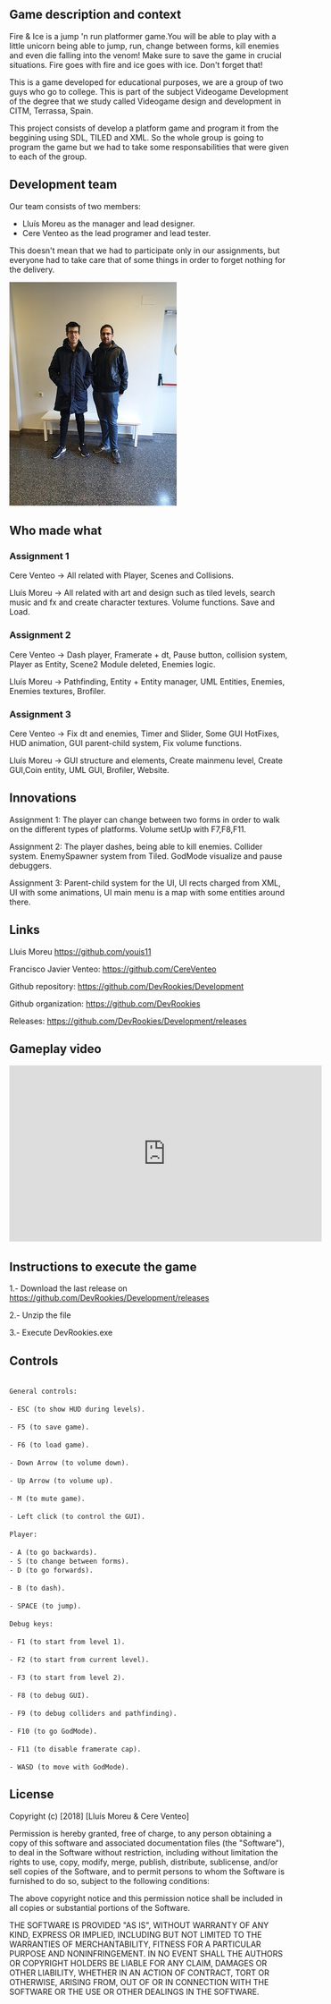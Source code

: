 ﻿Game description and context
-
Fire & Ice is a jump 'n run platformer game.You will be able to play with a little unicorn being able to jump, run, change between forms, kill enemies and even die falling into the venom! Make sure to save the game in crucial situations. Fire goes with fire and ice goes with ice. Don't forget that!

This is a game developed for educational purposes, we are a group of two guys who go to college. This is part of the subject Videogame Development of the degree that we study called Videogame design and development in CITM, Terrassa, Spain.

This project consists of develop a platform game and program it from the beggining using SDL, TILED and XML. So the whole group is going to program the game but we had to take some responsabilities that were given to each of the group.

Development team
-
Our team consists of two members:

- Lluís Moreu as the manager and lead designer.
- Cere Venteo as the lead programer and lead tester.

This doesn't mean that we had to participate only in our assignments, but everyone had to take care that of some things in order to forget nothing for the delivery.

![team photo](DevRookies-members.jpeg)

<!-- comentario -->

## Who made what


### Assignment 1
Cere Venteo -> All related with Player, Scenes and Collisions.

Lluís Moreu -> All related with art and design such as tiled levels, search music and fx and create character textures. Volume functions. Save and Load.
### Assignment 2
Cere Venteo -> Dash player, Framerate + dt, Pause button, collision system, Player as Entity, Scene2 Module deleted, Enemies logic.

Lluís Moreu -> Pathfinding, Entity + Entity manager, UML Entities, Enemies, Enemies textures, Brofiler.
### Assignment 3
Cere Venteo -> Fix dt and enemies, Timer and Slider, Some GUI HotFixes, HUD animation, GUI parent-child system, Fix volume functions.

Lluís Moreu -> GUI structure and elements, Create mainmenu level, Create GUI,Coin entity, UML GUI, Brofiler, Website.

Innovations
-
Assignment 1: The player can change between two forms in order to walk on the different types of platforms. Volume setUp with F7,F8,F11.

Assignment 2: The player dashes, being able to kill enemies. Collider system. EnemySpawner system from Tiled. GodMode visualize and pause debuggers.

Assignment 3: Parent-child system for the UI, UI rects charged from XML, UI with some animations, UI main menu is a map with some entities around there.

Links
-
Lluis Moreu https://github.com/youis11



Francisco Javier Venteo: https://github.com/CereVenteo



Github repository: https://github.com/DevRookies/Development



Github organization: https://github.com/DevRookies

Releases: https://github.com/DevRookies/Development/releases

Gameplay video
-
<iframe width="560" height="315" src="https://youtu.be/oMawZQv_SYE" frameborder="0" allow="autoplay; encrypted-media" allowfullscreen></iframe>

Instructions to execute the game
-
1.- Download the last release on https://github.com/DevRookies/Development/releases



2.- Unzip the file



3.- Execute DevRookies.exe


Controls
-
~~~~~~~~~~~~~~~

General controls:

- ESC (to show HUD during levels).

- F5 (to save game).

- F6 (to load game).

- Down Arrow (to volume down).

- Up Arrow (to volume up).

- M (to mute game).

- Left click (to control the GUI).

Player: 

- A (to go backwards).
- S (to change between forms).
- D (to go forwards).

- B (to dash).

- SPACE (to jump).

Debug keys:

- F1 (to start from level 1).

- F2 (to start from current level). 

- F3 (to start from level 2).

- F8 (to debug GUI).

- F9 (to debug colliders and pathfinding).

- F10 (to go GodMode).

- F11 (to disable framerate cap).

- WASD (to move with GodMode).

~~~~~~~~~~~~~~~

License
-
Copyright (c) [2018] [Lluís Moreu & Cere Venteo]


Permission is hereby granted, free of charge, to any person obtaining a copy
of this software and associated documentation files (the "Software"), to deal
in the Software without restriction, including without limitation the rights
to use, copy, modify, merge, publish, distribute, sublicense, and/or sell
copies of the Software, and to permit persons to whom the Software is
furnished to do so, subject to the following conditions:


The above copyright notice and this permission notice shall be included in all
copies or substantial portions of the Software.


THE SOFTWARE IS PROVIDED "AS IS", WITHOUT WARRANTY OF ANY KIND, EXPRESS OR
IMPLIED, INCLUDING BUT NOT LIMITED TO THE WARRANTIES OF MERCHANTABILITY,
FITNESS FOR A PARTICULAR PURPOSE AND NONINFRINGEMENT. IN NO EVENT SHALL THE
AUTHORS OR COPYRIGHT HOLDERS BE LIABLE FOR ANY CLAIM, DAMAGES OR OTHER
LIABILITY, WHETHER IN AN ACTION OF CONTRACT, TORT OR OTHERWISE, ARISING FROM,
OUT OF OR IN CONNECTION WITH THE SOFTWARE OR THE USE OR OTHER DEALINGS IN THE
SOFTWARE.
